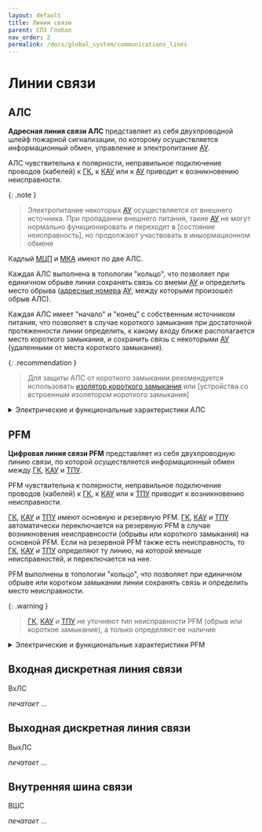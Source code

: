 ```yaml
---
layout: default
title: Линии связи
parent: СПЗ Глобал
nav_order: 2
permalink: /docs/global_system/communications_lines
---
```


# Линии связи

## АЛС
**Адресная линия связи АЛС** представляет из себя двухпроводной шлейф пожарной сигнализации, по которому осуществляется информационный обмен, управление и электропитание [АУ].

АЛС чувствительна к полярности, неправильное подключение проводов (кабелей) к [ГК], к [КАУ] или к [АУ] приводит к возникновению неисправности. 

{: .note }
> Электропитание некоторых [АУ] осуществляется от внешнего источника. При пропаданни внешнего питания, такие [АУ] не могут нормально функционировать и переходят в [состояние неисправность], но продолжают участвовать в иныормационном обмене

Кадлый [МЦП] и [МКА] имеют по две АЛС.

Каждая АЛС выполнена в топологии "кольцо", что позволяет при единичном обрыве линии сохранять связь со вмеми [АУ] и определить место обрыва ([адресные номера] [АУ], между которыми произошел обрыв АЛС).

Каждая АЛС имеет "начало" и "конец" с собственным источником питания, что позволяет в случае короткого замыкания при достаточной протяженности линии определить, к какому входу ближе располагается место короткого замыкания, и сохранить связь с некоторыми [АУ] (удаленными от места короткого замыкания).

{: .recommendation }
> Для защиты АЛС от короткого замыкании рекомендуется использовать [изолятор короткого замыкания] или [устройства со встроенным изолятором короткого замыкания]

<details markdown="block">
  <summary>
  Электрические и функциональные характеристики АЛС
  </summary>

<table> 
  <thead> 
    <tr> 
      <th style="text-align: center">Характеристика</th>
      <th style="text-align: center">Значение</th>
    </tr>
  </thead> 
  <tbody>
    <tr>
      <td style="text-align: left">Максимальное количество подключаемых <a href="/gk_manual/docs/address_devices#адресные-устройства">АУ</a> к одной АЛС</td>
      <td style="text-align: center">250</td>
    </tr>
    <tr>
      <td style="text-align: left">Выходное напряжение на клеммах АЛС, В</td>
      <td style="text-align: center">23±3,6</td>
    </tr>
    <tr>
      <td style="text-align: left">Максимальная длина сегмента АЛС, м</td>
      <td style="text-align: center">400</td>
    </tr>
    <tr>
      <td style="text-align: left">Максимальная суммарная длина АЛС, м</td>
      <td style="text-align: center">100000</td>
    </tr>
    <tr>
      <td style="text-align: left">Максимальное сопротивление кабеля сегмента АЛС, Ом</td>
      <td style="text-align: center">50</td>
    </tr>
    <tr>
      <td style="text-align: left">Минимальное сопротивление изоляции кабеля АЛС, Ом</td>
      <td style="text-align: center">50000</td>
    </tr>
    <tr>
      <td style="text-align: left">Максимальная удельная емкость кабеля АЛС, пФ/м</td>
      <td style="text-align: center">80</td>
    </tr>
  </tbody>
</table>

{: .note }
> Сегментом АЛС считается участок кабеля [ГК] — [АУ], [КАУ] — [АУ] и [АУ] — [АУ]

</details>

## PFM
**Цифровая линия связи PFM** представляет из себя двухпроводную линию связи, по которой осуществляется информационный обмен между [ГК], [КАУ] и [ТПУ].

PFM чувствительна к полярности, неправильное подключение проводов (кабелей) к [ГК], к [КАУ] или к [ТПУ] приводит к возникновению неисправности.

[ГК], [КАУ] и [ТПУ] имеют основную и резервную PFM. [ГК], [КАУ] и [ТПУ] автоматически переключается на резервную PFM в случае возникновения неисправнсости (обрывы или короткого замыкания) на основной PFM. Если на резервной PFM также есть неисправность, то [ГК], [КАУ] и [ТПУ] определяют ту линию, на которой меньше неисправностей, и переключается на нее.

PFM выполнены в топологии "кольцо", что позволяет при единичном обрыве или коротком замыкании линии сохранять связь и определить место неисправности.

{: .warning }
> [ГК], [КАУ] и [ТПУ] не уточняют тип неисправности PFM (обрыв или короткое замыкание), а только определяют ее наличие

<details markdown="block">
  <summary>
  Электрические и функциональные характеристики PFM
  </summary>

<table> 
  <thead> 
    <tr> 
      <th style="text-align: center">Характеристика</th>
      <th style="text-align: center">Значение</th>
    </tr>
  </thead> 
  <tbody>
    <tr>
      <td style="text-align: left">Максимальное количество подключенных [ГК], [КАУ] и [ТПУ] по олной PFM</td>
      <td style="text-align: center">65</td>
    </tr>
    <tr>
      <td style="text-align: left">Максимальная длина сегмента PFM, м</td>
      <td style="text-align: center">1000</td>
    </tr>
    <tr>
      <td style="text-align: left">Максимальная суммарная длина PFM, м</td>
      <td style="text-align: center">65000</td>
    </tr>
    <tr>
      <td style="text-align: left">Минимальное сопротивление изоляции кабеля PFM, Ом</td>
      <td style="text-align: center">50000</td>
    </tr>
    <tr>
      <td style="text-align: left">Максимальная удельная емкость кабеля PFM, пФ/м</td>
      <td style="text-align: center">50</td>
    </tr>
    <tr>
      <td style="text-align: left">Минимальное сопротивление изоляции кабеля АЛС, Ом</td>
      <td style="text-align: center">/td>
    </tr>
  </tbody>
</table>

| Минимальное сопротивление изоляции кабеля PFM, кОм | 50 |
| Максимальная удельная емкость кабеля PFM, пФ/м | 80 |

{: .note }
> Сегментом PFM считается участок кабеля ГК — [КАУ]({% link docs/intelligence/intelligence.md %}#кау) и [КАУ]({% link docs/intelligence/intelligence.md %}#кау) — [КАУ]({% link docs/intelligence/intelligence.md %}#кау)

</details>

## Входная дискретная линия связи
ВхЛС

_печатает_ ...

## Выходная дискретная линия связи
ВыхЛС

_печатает_ ...

## Внутренняя шина связи
ВШС

_печатает_ ...

[ГК]: /gk_manual/docs/gk#гк
[КАУ]: /gk_manual/docs/kau#кау
[ТПУ]: /gk_manual/docs/tpu#тпу
[АУ]: /gk_manual/docs/address_devices#адресные-устройства
[МЦП]: /gk_manual/docs/composite_modules#модуль-центрального-процессора
[МКА]: /gk_manual/docs/composite_modules#модуль-кольцевых-адресных-линий-связи
[адресные номера]: /gk_manual/docs/global_system/address_number#адресный-номер-ау
[изолятор короткого замыкания]: /gk_manual/docs/address_devices/s_c_isolated_devices#изолятор-короткого-замыкания-ми-r2
[>устройства со встроенным изолятором короткого замыкания]: /gk_manual/docs/address_devices/s_c_isolated_devices#устройства-с-изолятором-короткого-замыкания
